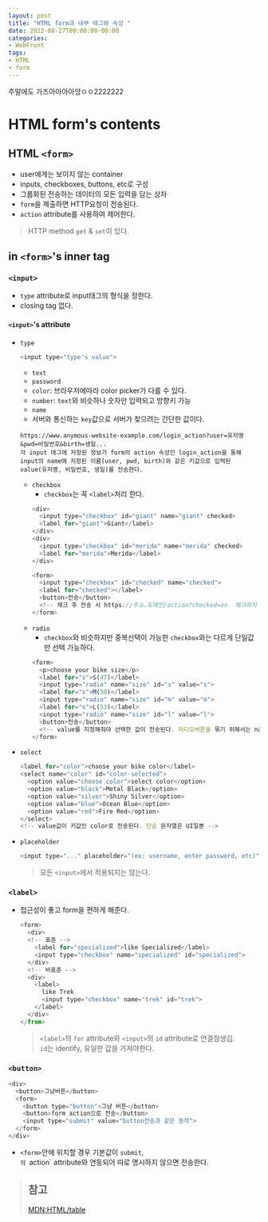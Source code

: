```yaml
---
layout: post
title: "HTML form과 내부 태그와 속성 "
date: 2022-08-27T00:00:00-00:00
categories:
- WebFront
tags:
- HTML
- form
---
```

주말에도 가즈아아아아앙ㅇㅇ2222222

# HTML form's contents

## HTML `<form>`
 - user에게는 보이지 않는 container
 - inputs, checkboxes, buttons, etc로 구성
 - 그룹화된 전송하는 데이터의 모든 입력을 담는 상자
 - `form`을 제출하면 HTTP요청이 전송된다.
 - `action` attribute를 사용하여 제어한다.

> HTTP method `get` & `set`이 있다.

## in `<form>`'s inner tag

### `<input>`
- `type` attribute로 input태그의 형식을 정한다.
- closing tag 없다.

#### `<input>`'s attribute
- `type`
  ```javascript
  <input type="type's value">
  ```
  - `text`
  - `password`
  - `color`: 브라우저에따라 color picker가 다를 수 있다.
  - `number`: `text`와 비슷하나 숫자만 입력되고 방향키 가능
  - `name`
  - 서버와 통신하는 `key`값으로 서버가 찾으려는 간단한 값이다.
  ```
  https://www.anymous-website-example.com/login_action?user=유저명&pwd=비밀번호&birth=생일...
  각 input 태그에 저장된 정보가 form의 action 속성인 login_action을 통해 input의 name에 지정된 이름(user, pwd, birth)와 같은 키값으로 입력된 value(유저명, 비밀번호, 생일)를 전송한다.
  ```
  - `checkbox`
    - `checkbox`는 꼭 `<label>`처리 한다.
    ```javascript
    <div>
      <input type="checkbox" id="giant" name="giant" checked>
      <label for="giant">Giant</label>
    </div>
    <div>
      <input type="checkbox" id="merida" name="merida" checked>
      <label for="merida">Merida</label>
    </div>

    <form>
      <input type="checkbox" id="checked" name="checked">
      <label for="checked"></label>
      <button>전송</button>
      <!-- 체크 후 전송 시 https://주소.도메인/action?checked=on  체크하지 않았을 시는 아무것도 보내지 않는다.-->
    </form>
    ```
  - `radio`
    - `checkbox`와 비슷하지만 중복선택이 가능한 `checkbox`와는 다르게 단일값만 선택 가능하다.
    ```javascript
    <form>
      <p>choose your bike size</p>
      <label for="s">S(47)</label>
      <input type="radio" name="size" id="s" value="s">
      <label for="s">M(50)</label>
      <input type="radio" name="size" id="m" value="m">
      <label for="s">L(53)</label>
      <input type="radio" name="size" id="l" value="l">
      <button>전송</button>
      <!-- value를 지정해줘야 선택한 값이 전송된다. 라디오버튼을 묶기 위해서는 name 속성을 동일한 값으로 줘야한다.-->
    </form>
    ```
- `select`
  ```javascript
  <label for="color">choose your bike color</label>
  <select name="color" id="color-selected">
    <option value="choose color">select color</option>
    <option value="black">Metal Black</option>
    <option value="silver">Shiny Silver</option>
    <option value="blue">Ocean Blue</option>
    <option value="red">Fire Red</option>
  </select>
  <!-- value값이 키값인 color로 전송된다. 단순 문자열은 UI일뿐 -->
  ```

- `placeholder`
  ```javascript
  <input type="..." placeholder="(ex: username, enter password, etc)" >
  ```
  > 모든 `<input>`에서 적용되지는 않는다.

### `<label>`
- 접근성이 좋고 form을 편하게 해준다.
  ```javascript
  <form>
    <div>
    <!-- 표준 -->
      <label for="specialized">like Specialized</label>
      <input type="checkbox" name="specialized" id="specialized">
    </div>
    <!-- 비표준 -->
    <div>
      <label>
        like Trek
        <input type="checkbox" name="trek" id="trek">
      </label>
    </div>
  </from>
  ```
  > `<label>`의 `for` attribute와 `<input>`의 `id` attribute로 연결점생김.<br/>
  > `id`는 identify, 유일한 값을 가져야한다.

### `<button>`
```javascript
<div>
  <button>그냥버튼</button>
  <form>
    <button type="button">그냥 버튼</button>
    <button>form action으로 전송</button>
    <input type="submit" value="button전송과 같은 동작">
  </form>
</div>
```
- `<form>`안에 위치할 경우 기본값이 `submit`, <form>`의 `action` attribute와 연동되어 따로 명시하지 않으면 전송한다.


> ## 참고
> [MDN:HTML/table](https://developer.mozilla.org/ko/docs/Web/HTML/Element/table)